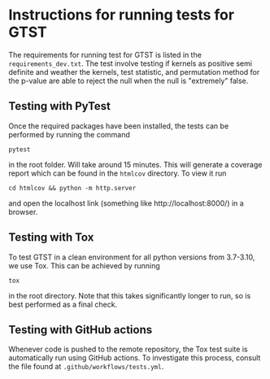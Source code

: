 # Instructions for running tests for GTST

The requirements for running test for GTST is listed in the `requirements_dev.txt`. The test involve testing if kernels as positive semi definite and weather the kernels, test statistic, and permutation method for the p-value are able to reject the null when the null is "extremely" false.

## Testing with PyTest

Once the required packages have been installed, the tests can be performed by running the command 

```
pytest
```

in the root folder. Will take around 15 minutes. This will generate a coverage report which can be found in the `htmlcov` directory. To view it run

```
cd htmlcov && python -m http.server
```

and open the localhost link (something like http://localhost:8000/) in a browser.

## Testing with Tox

To test GTST in a clean environment for all python versions from 3.7-3.10, we use Tox. This can be achieved by running 

```
tox
```

in the root directory. Note that this takes significantly longer to run, so is best performed as a final check. 

## Testing with GitHub actions

Whenever code is pushed to the remote repository, the Tox test suite is automatically run using GitHub actions. To investigate this process, consult the file found at `.github/workflows/tests.yml`.